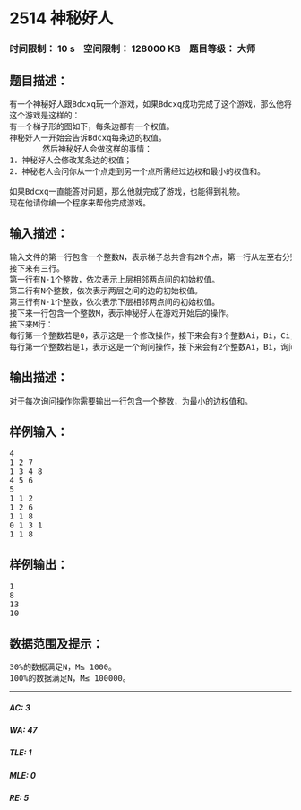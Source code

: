 # 2514 神秘好人   
### 时间限制： 10 s&nbsp;&nbsp;&nbsp;&nbsp;空间限制： 128000 KB&nbsp;&nbsp;&nbsp;&nbsp;题目等级： 大师  
## 题目描述：  

<pre>
有一个神秘好人跟Bdcxq玩一个游戏，如果Bdcxq成功完成了这个游戏，那么他将会得到一件礼物。
这个游戏是这样的：
有一个梯子形的图如下，每条边都有一个权值。
神秘好人一开始会告诉Bdcxq每条边的权值。
       然后神秘好人会做这样的事情：
1．神秘好人会修改某条边的权值；
2．神秘老人会问你从一个点走到另一个点所需经过边权和最小的权值和。
 
如果Bdcxq一直能答对问题，那么他就完成了游戏，也能得到礼物。
现在他请你编一个程序来帮他完成游戏。
</pre>
  
  
## 输入描述：  

<pre>
输入文件的第一行包含一个整数N，表示梯子总共含有2N个点，第一行从左至右分别标号为1，3，……，2N-1，第二行从左至右分别标号为2，4，……，2N。
接下来有三行。
第一行有N-1个整数，依次表示上层相邻两点间的初始权值。
第二行有N个整数，依次表示两层之间的边的初始权值。
第三行有N-1个整数，依次表示下层相邻两点间的初始权值。
接下来一行包含一个整数M，表示神秘好人在游戏开始后的操作。
接下来M行：
每行第一个整数若是0，表示这是一个修改操作，接下来会有3个整数Ai，Bi，Ci，Ai为0，1，2分别代表这条边属于上层边，中间边和下层边，Bi表示这条边是这一层从左向右数的第Bi条边，Ci表示要修改成的边权。
每行第一个整数若是1，表示这是一个询问操作，接下来会有2个整数Ai，Bi，询问Ai到Bi的经过边的最小权值和。
</pre>
  
  
## 输出描述：  

<pre>
对于每次询问操作你需要输出一行包含一个整数，为最小的边权值和。
</pre>
  
  
## 样例输入：  

<pre>
4
1 2 7
1 3 4 8
4 5 6
5
1 1 2
1 2 6
1 1 8
0 1 3 1
1 1 8
</pre>
  
  
## 样例输出：  

<pre>
1
8
13
10
</pre>
  
  
## 数据范围及提示：  

<pre>
30%的数据满足N，M≤ 1000。
100%的数据满足N，M≤ 100000。
</pre>
  
  
***  

##### AC: 3  
##### WA: 47  
##### TLE: 1  
##### MLE: 0  
##### RE: 5  
